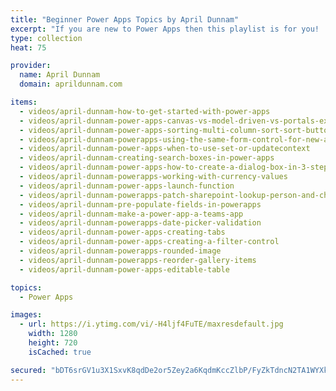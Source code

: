 ```yaml
---
title: "Beginner Power Apps Topics by April Dunnam"
excerpt: "If you are new to Power Apps then this playlist is for you!  It's full of beginner level Power Apps topics to get you started building low code apps"
type: collection
heat: 75

provider:
  name: April Dunnam
  domain: aprildunnam.com

items:
  - videos/april-dunnam-how-to-get-started-with-power-apps
  - videos/april-dunnam-power-apps-canvas-vs-model-driven-vs-portals-explained
  - videos/april-dunnam-power-apps-sorting-multi-column-sort-sort-button-sort-and-filter
  - videos/april-dunnam-powerapps-using-the-same-form-control-for-new-and-edit
  - videos/april-dunnam-power-apps-when-to-use-set-or-updatecontext
  - videos/april-dunnam-creating-search-boxes-in-power-apps
  - videos/april-dunnam-power-apps-how-to-create-a-dialog-box-in-3-steps
  - videos/april-dunnam-powerapps-working-with-currency-values
  - videos/april-dunnam-power-apps-launch-function
  - videos/april-dunnam-powerapps-patch-sharepoint-lookup-person-and-choice-fields
  - videos/april-dunnam-pre-populate-fields-in-powerapps
  - videos/april-dunnam-make-a-power-app-a-teams-app
  - videos/april-dunnam-powerapps-date-picker-validation
  - videos/april-dunnam-power-apps-creating-tabs
  - videos/april-dunnam-power-apps-creating-a-filter-control
  - videos/april-dunnam-powerapps-rounded-image
  - videos/april-dunnam-powerapps-reorder-gallery-items
  - videos/april-dunnam-power-apps-editable-table

topics:
  - Power Apps

images:
  - url: https://i.ytimg.com/vi/-H4ljf4FuTE/maxresdefault.jpg
    width: 1280
    height: 720
    isCached: true

secured: "bDT6srGV1u3X1SxvK8qdDe2or5Zey2a6KqdmKccZlbP/FyZkTdncN2TA1WYXkmRmc89C0IBMYIemLi9epjtBwgKhBh/QS2Gf2RdDueWSvHY0Gd2RLgpNIrpYTNILcVNFffJE1eS0M88tH6wFQ5t4Ko+N57AvhPJKkgt2bUYjNCuHOyYQ2EGAKsvUhZnuzeU7xRJPDw9w8ruHSCac4xbtGpPPUG6TjQJ9cHvYg0i8z/73zCu/OppPVOZsYzeYiW4fnGNbcaWQC50mhtQa/SlbBSO19iwbARLwN23tVrveZu+sqbpAC4R+wfryYBSptoMWm5eUEdGGfCan7Wuwu5MuuomePySees0SkNqOgLTVdRk=;twdKGhE3VVleZqJkSMUMWQ=="
---
```


